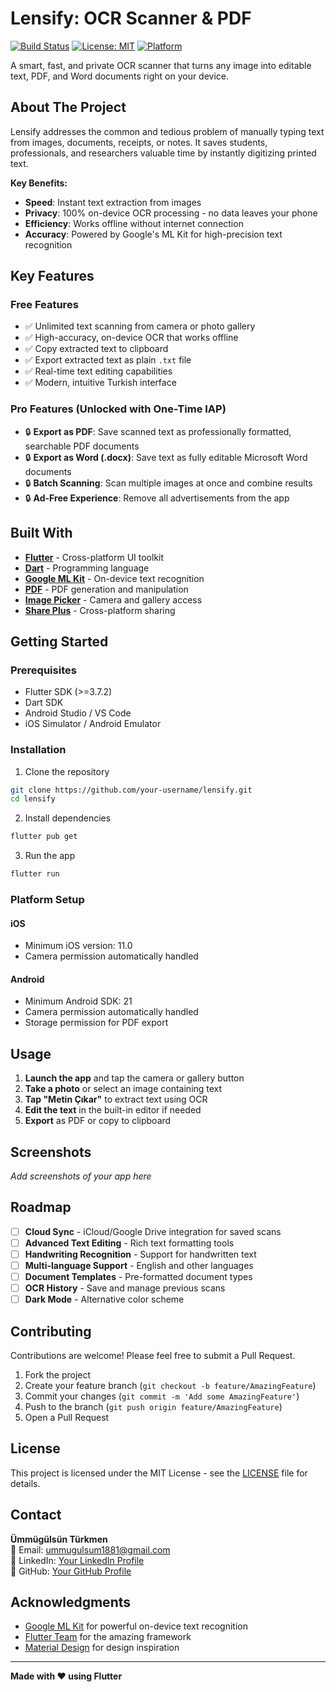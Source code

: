 # Lensify: OCR Scanner & PDF

[![Build Status](https://img.shields.io/badge/build-passing-brightgreen)](https://github.com/your-username/lensify)
[![License: MIT](https://img.shields.io/badge/License-MIT-yellow.svg)](https://opensource.org/licenses/MIT)
[![Platform](https://img.shields.io/badge/platform-iOS%20%7C%20Android-blue)](https://flutter.dev)

A smart, fast, and private OCR scanner that turns any image into editable text, PDF, and Word documents right on your device.

## About The Project

Lensify addresses the common and tedious problem of manually typing text from images, documents, receipts, or notes. It saves students, professionals, and researchers valuable time by instantly digitizing printed text.

**Key Benefits:**
- **Speed**: Instant text extraction from images
- **Privacy**: 100% on-device OCR processing - no data leaves your phone
- **Efficiency**: Works offline without internet connection
- **Accuracy**: Powered by Google's ML Kit for high-precision text recognition

## Key Features

### Free Features
- ✅ Unlimited text scanning from camera or photo gallery
- ✅ High-accuracy, on-device OCR that works offline
- ✅ Copy extracted text to clipboard
- ✅ Export extracted text as plain `.txt` file
- ✅ Real-time text editing capabilities
- ✅ Modern, intuitive Turkish interface

### Pro Features (Unlocked with One-Time IAP)
- 🔒 **Export as PDF**: Save scanned text as professionally formatted, searchable PDF documents
- 🔒 **Export as Word (.docx)**: Save text as fully editable Microsoft Word documents
- 🔒 **Batch Scanning**: Scan multiple images at once and combine results
- 🔒 **Ad-Free Experience**: Remove all advertisements from the app

## Built With

- **[Flutter](https://flutter.dev/)** - Cross-platform UI toolkit
- **[Dart](https://dart.dev/)** - Programming language
- **[Google ML Kit](https://developers.google.com/ml-kit/vision/text-recognition)** - On-device text recognition
- **[PDF](https://pub.dev/packages/pdf)** - PDF generation and manipulation
- **[Image Picker](https://pub.dev/packages/image_picker)** - Camera and gallery access
- **[Share Plus](https://pub.dev/packages/share_plus)** - Cross-platform sharing

## Getting Started

### Prerequisites

- Flutter SDK (>=3.7.2)
- Dart SDK
- Android Studio / VS Code
- iOS Simulator / Android Emulator

### Installation

1. Clone the repository
```bash
git clone https://github.com/your-username/lensify.git
cd lensify
```

2. Install dependencies
```bash
flutter pub get
```

3. Run the app
```bash
flutter run
```

### Platform Setup

#### iOS
- Minimum iOS version: 11.0
- Camera permission automatically handled

#### Android
- Minimum Android SDK: 21
- Camera permission automatically handled
- Storage permission for PDF export

## Usage

1. **Launch the app** and tap the camera or gallery button
2. **Take a photo** or select an image containing text
3. **Tap "Metin Çıkar"** to extract text using OCR
4. **Edit the text** in the built-in editor if needed
5. **Export** as PDF or copy to clipboard

## Screenshots

*Add screenshots of your app here*

## Roadmap

- [ ] **Cloud Sync** - iCloud/Google Drive integration for saved scans
- [ ] **Advanced Text Editing** - Rich text formatting tools
- [ ] **Handwriting Recognition** - Support for handwritten text
- [ ] **Multi-language Support** - English and other languages
- [ ] **Document Templates** - Pre-formatted document types
- [ ] **OCR History** - Save and manage previous scans
- [ ] **Dark Mode** - Alternative color scheme

## Contributing

Contributions are welcome! Please feel free to submit a Pull Request.

1. Fork the project
2. Create your feature branch (`git checkout -b feature/AmazingFeature`)
3. Commit your changes (`git commit -m 'Add some AmazingFeature'`)
4. Push to the branch (`git push origin feature/AmazingFeature`)
5. Open a Pull Request

## License

This project is licensed under the MIT License - see the [LICENSE](LICENSE) file for details.

## Contact

**Ümmügülsün Türkmen**  
📧 Email: ummugulsum1881@gmail.com  
🔗 LinkedIn: [Your LinkedIn Profile](https://linkedin.com/in/your-profile)  
🐙 GitHub: [Your GitHub Profile](https://github.com/your-username)

## Acknowledgments

- [Google ML Kit](https://developers.google.com/ml-kit) for powerful on-device text recognition
- [Flutter Team](https://flutter.dev/community) for the amazing framework
- [Material Design](https://material.io/) for design inspiration

---

**Made with ❤️ using Flutter**